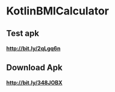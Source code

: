 # KotlinBMICalculator

## Test apk
#### http://bit.ly/2qLgq6n

## Download Apk
#### http://bit.ly/348JOBX
